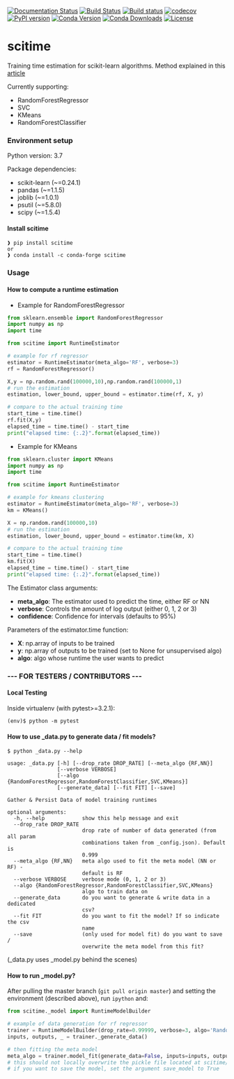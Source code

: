 [![Documentation Status](https://readthedocs.org/projects/scitime/badge/?version=latest)](https://scitime.readthedocs.io/en/latest/?badge=latest)
[![Build Status](https://travis-ci.org/scitime/scitime.svg?branch=master)](https://travis-ci.org/scitime/scitime) [![Build status](https://ci.appveyor.com/api/projects/status/kov6x5hb222k9f1e?svg=true)](https://ci.appveyor.com/project/nathan-toubiana/scitime-ihdym)
 [![codecov](https://codecov.io/gh/scitime/scitime/branch/master/graph/badge.svg?token=yWAeEV2qWc)](https://codecov.io/gh/scitime/scitime)
 [![PyPI version](https://badge.fury.io/py/scitime.svg)](https://badge.fury.io/py/scitime) [![Conda Version](https://img.shields.io/conda/vn/conda-forge/scitime.svg)](https://anaconda.org/conda-forge/scitime) [![Conda Downloads](https://img.shields.io/conda/dn/conda-forge/scitime.svg)](https://anaconda.org/conda-forge/scitime)
 [![License](https://img.shields.io/badge/License-BSD%203--Clause-blue.svg)](https://opensource.org/licenses/BSD-3-Clause)


# scitime
Training time estimation for scikit-learn algorithms. Method explained in this [article](https://medium.freecodecamp.org/two-hours-later-and-still-running-how-to-keep-your-sklearn-fit-under-control-cc603dc1283b?source=friends_link&sk=98e79add47516c38eeec59cf755df938)

Currently supporting:
- RandomForestRegressor
- SVC
- KMeans
- RandomForestClassifier

### Environment setup
Python version: 3.7

Package dependencies:
- scikit-learn (~=0.24.1)
- pandas (~=1.1.5)
- joblib (~=1.0.1)
- psutil (~=5.8.0)
- scipy (~=1.5.4)

#### Install scitime
```
❱ pip install scitime
or 
❱ conda install -c conda-forge scitime
```

### Usage

#### How to compute a runtime estimation

- Example for RandomForestRegressor

```python
from sklearn.ensemble import RandomForestRegressor
import numpy as np
import time

from scitime import RuntimeEstimator

# example for rf regressor
estimator = RuntimeEstimator(meta_algo='RF', verbose=3)
rf = RandomForestRegressor()

X,y = np.random.rand(100000,10),np.random.rand(100000,1)
# run the estimation
estimation, lower_bound, upper_bound = estimator.time(rf, X, y)

# compare to the actual training time
start_time = time.time()
rf.fit(X,y)
elapsed_time = time.time() - start_time
print("elapsed time: {:.2}".format(elapsed_time))
```

- Example for KMeans

```python
from sklearn.cluster import KMeans
import numpy as np
import time

from scitime import RuntimeEstimator

# example for kmeans clustering
estimator = RuntimeEstimator(meta_algo='RF', verbose=3)
km = KMeans()

X = np.random.rand(100000,10)
# run the estimation
estimation, lower_bound, upper_bound = estimator.time(km, X)

# compare to the actual training time
start_time = time.time()
km.fit(X)
elapsed_time = time.time() - start_time
print("elapsed time: {:.2}".format(elapsed_time))
```

The Estimator class arguments:

- **meta_algo**: The estimator used to predict the time, either RF or NN 
- **verbose**: Controls the amount of log output (either 0, 1, 2 or 3)
- **confidence**: Confidence for intervals (defaults to 95%)

Parameters of the estimator.time function:
- **X**: np.array of inputs to be trained
- **y**: np.array of outputs to be trained (set to None for unsupervised algo)
- **algo**: algo whose runtime the user wants to predict

### --- FOR TESTERS / CONTRIBUTORS ---


#### Local Testing
Inside virtualenv (with pytest>=3.2.1):
```
(env)$ python -m pytest
```
#### How to use _data.py to generate data / fit models?
```
$ python _data.py --help

usage: _data.py [-h] [--drop_rate DROP_RATE] [--meta_algo {RF,NN}]
                [--verbose VERBOSE]
                [--algo {RandomForestRegressor,RandomForestClassifier,SVC,KMeans}]
                [--generate_data] [--fit FIT] [--save]

Gather & Persist Data of model training runtimes

optional arguments:
  -h, --help            show this help message and exit
  --drop_rate DROP_RATE
                        drop rate of number of data generated (from all param
                        combinations taken from _config.json). Default is
                        0.999
  --meta_algo {RF,NN}   meta algo used to fit the meta model (NN or RF) -
                        default is RF
  --verbose VERBOSE     verbose mode (0, 1, 2 or 3)
  --algo {RandomForestRegressor,RandomForestClassifier,SVC,KMeans}
                        algo to train data on
  --generate_data       do you want to generate & write data in a dedicated
                        csv?
  --fit FIT             do you want to fit the model? If so indicate the csv
                        name
  --save                (only used for model fit) do you want to save /
                        overwrite the meta model from this fit?
```
(_data.py uses _model.py behind the scenes)
#### How to run _model.py?

After pulling the master branch (`git pull origin master`) and setting the environment (described above),
run `ipython` and:

```python
from scitime._model import RuntimeModelBuilder

# example of data generation for rf regressor
trainer = RuntimeModelBuilder(drop_rate=0.99999, verbose=3, algo='RandomForestRegressor')
inputs, outputs, _ = trainer._generate_data()

# then fitting the meta model
meta_algo = trainer.model_fit(generate_data=False, inputs=inputs, outputs=outputs)
# this should not locally overwrite the pickle file located at scitime/models/{your_model}
# if you want to save the model, set the argument save_model to True
```

